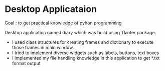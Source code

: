 # Desktop Applicataion

Goal : to get practical knowledge of pyhon programming

Desktop application named diary which was build using Tkinter package.
 - I used class structures for creating frames and dictionary to execute those frames in main window. 
 - I tried to implement diverse widgets such as labels, buttons, text boxes
 - I implemented my file handling knowledge in this application to get *.txt format output
